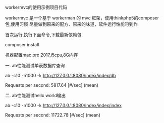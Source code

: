 workermvc的使用示例项目代码

workermvc 是一个基于 workerman 的 mvc 框架，使用thinkphp5的composer包,使用习惯
尽量做到原来的配方、原来的味道，软件运行性能叼到炸

首次运行,执行下面命令,下载最新依赖包

composer install

机器配置mac pro 2017,i5cpu,8G内存

一. ab性能测试单表数据库查询

ab -c10 -n1000 -k http://127.0.0.1:8080/index/index/db

Requests per second:    5817.64 [#/sec] (mean)


二. ab性能测试hello world输出

ab -c10 -n1000 -k http://127.0.0.1:8080/index/index/index

Requests per second:    11722.78 [#/sec] (mean)